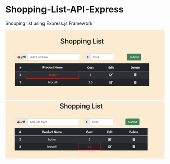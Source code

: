 # Shopping-List-API-Express

Shopping list using Express.js Framework

![title](public/img/1.png)
![title](public/img/2.png)
